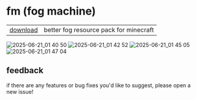 # fm (fog machine)

<table>
    <tbody>
        <tr>
            <td><a href="https://github.com/adithyasource/fm/releases"> download</a></td>
            <td>better fog resource pack for minecraft</td>
        </tr>
    </tbody>
</table>

![2025-06-21_01 40 50](https://github.com/user-attachments/assets/de962217-2011-47bb-9633-1ba11ce4ebd5)
![2025-06-21_01 42 52](https://github.com/user-attachments/assets/1e8d64a6-5a72-42d4-acb5-9af5e799ab68)
![2025-06-21_01 45 05](https://github.com/user-attachments/assets/4e1a70f1-f850-4083-8a58-9150a1c6fa87)
![2025-06-21_01 47 04](https://github.com/user-attachments/assets/b4f6111d-40bd-4a82-8466-1debdcf1abb3)

## feedback

if there are any features or bug fixes you'd like to suggest, please open a new issue!
